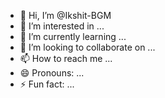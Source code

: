 - 👋 Hi, I’m @Ikshit-BGM
- 👀 I’m interested in ...
- 🌱 I’m currently learning ...
- 💞️ I’m looking to collaborate on ...
- 📫 How to reach me ...
- 😄 Pronouns: ...
- ⚡ Fun fact: ...

<!---
Ikshit-BGM/Ikshit-BGM is a ✨ special ✨ repository because its `README.md` (this file) appears on your GitHub profile.
You can click the Preview link to take a look at your changes.
--->

